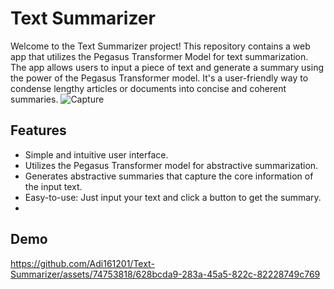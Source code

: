 # Text Summarizer 

Welcome to the Text Summarizer project! This repository contains a web app that utilizes the Pegasus Transformer Model for text summarization. The app allows users to input a piece of text and generate a summary using the power of the Pegasus Transformer model. It's a user-friendly way to condense lengthy articles or documents into concise and coherent summaries.
![Capture](https://github.com/Adi161201/Text-Summarizer/assets/74753818/ea1cbcdc-c881-4a8a-8dcb-9162f4c45b93)


## Features

- Simple and intuitive user interface.
- Utilizes the Pegasus Transformer model for abstractive summarization.
- Generates abstractive summaries that capture the core information of the input text.
- Easy-to-use: Just input your text and click a button to get the summary.
- 

## Demo

https://github.com/Adi161201/Text-Summarizer/assets/74753818/628bcda9-283a-45a5-822c-82228749c769

